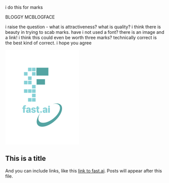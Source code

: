 i do this for marks

BLOGGY MCBLOGFACE

i raise the question - what is attractiveness? what is quality? i think there is beauty in trying to scab marks. have i not used a font? there is an image and a link! i think this could even be worth three marks? technically correct is the best kind of correct. i hope you agree


![Image of fast.ai logo](images/logo.png)

## This is a title

And you can include links, like this [link to fast.ai](https://www.fast.ai). Posts will appear after this file.
